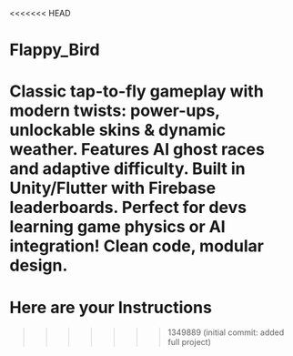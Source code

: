 <<<<<<< HEAD
# Flappy_Bird
Classic tap-to-fly gameplay with modern twists: power-ups, unlockable skins &amp; dynamic weather. Features AI ghost races and adaptive difficulty. Built in Unity/Flutter with Firebase leaderboards. Perfect for devs learning game physics or AI integration! Clean code, modular design.
=======
# Here are your Instructions
>>>>>>> 1349889 (initial commit: added full project)
